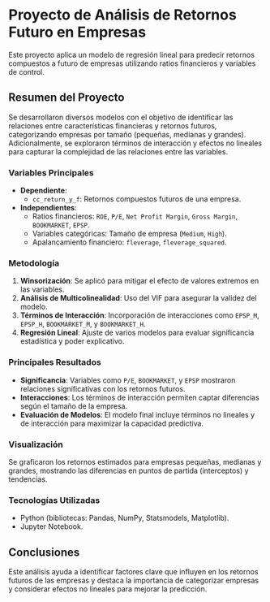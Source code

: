 # Proyecto de Análisis de Retornos Futuro en Empresas

Este proyecto aplica un modelo de regresión lineal para predecir retornos compuestos a futuro de empresas utilizando ratios financieros y variables de control. 

## Resumen del Proyecto
Se desarrollaron diversos modelos con el objetivo de identificar las relaciones entre características financieras y retornos futuros, categorizando empresas por tamaño (pequeñas, medianas y grandes). Adicionalmente, se exploraron términos de interacción y efectos no lineales para capturar la complejidad de las relaciones entre las variables.

### Variables Principales
- **Dependiente**:
  - `cc_return_y_f`: Retornos compuestos futuros de una empresa.
- **Independientes**:
  - Ratios financieros: `ROE`, `P/E`, `Net Profit Margin`, `Gross Margin`, `BOOKMARKET`, `EPSP`.
  - Variables categóricas: Tamaño de empresa (`Medium`, `High`).
  - Apalancamiento financiero: `fleverage`, `fleverage_squared`.

### Metodología
1. **Winsorización**: Se aplicó para mitigar el efecto de valores extremos en las variables.
2. **Análisis de Multicolinealidad**: Uso del VIF para asegurar la validez del modelo.
3. **Términos de Interacción**: Incorporación de interacciones como `EPSP_M`, `EPSP_H`, `BOOKMARKET_M`, y `BOOKMARKET_H`.
4. **Regresión Lineal**: Ajuste de varios modelos para evaluar significancia estadística y poder explicativo.

### Principales Resultados
- **Significancia**: Variables como `P/E`, `BOOKMARKET`, y `EPSP` mostraron relaciones significativas con los retornos futuros.
- **Interacciones**: Los términos de interacción permiten captar diferencias según el tamaño de la empresa.
- **Evaluación de Modelos**: El modelo final incluye términos no lineales y de interacción para maximizar la capacidad predictiva.

### Visualización
Se graficaron los retornos estimados para empresas pequeñas, medianas y grandes, mostrando las diferencias en puntos de partida (interceptos) y tendencias.

### Tecnologías Utilizadas
- Python (bibliotecas: Pandas, NumPy, Statsmodels, Matplotlib).
- Jupyter Notebook.

## Conclusiones
Este análisis ayuda a identificar factores clave que influyen en los retornos futuros de las empresas y destaca la importancia de categorizar empresas y considerar efectos no lineales para mejorar la predicción.


